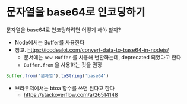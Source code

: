 # 문자열을 base64로 인코딩하기

문자열을 base64로 인코딩하려면 어떻게 해야 할까?

- Node에서는 Buffer를 사용한다
- 참고. <https://icodealot.com/convert-data-to-base64-in-nodejs/>
    - 문서에는 `new Buffer` 를 사용해 변환하는데, deprecated 되었다고 한다
    - `Buffer.from` 을 사용하는 것을 권장

```javascript
Buffer.from('문자열').toString('base64')
```

- 브라우저에서는 btoa 함수를 쓰면 된다고 한다
    - <https://stackoverflow.com/a/26514148>
